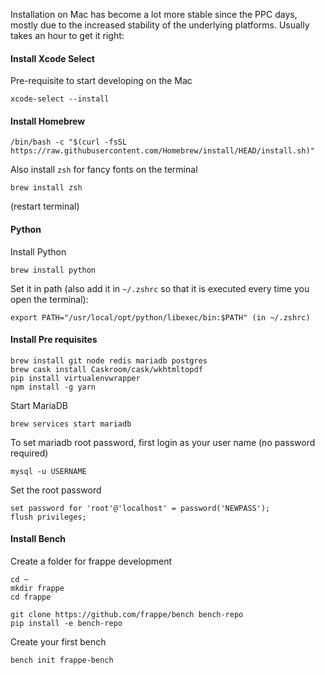 Installation on Mac has become a lot more stable since the PPC days, mostly due to the increased stability of the underlying platforms. Usually takes an hour to get it right:

#### Install Xcode Select

Pre-requisite to start developing on the Mac

```
xcode-select --install
```

#### Install Homebrew

```
/bin/bash -c "$(curl -fsSL https://raw.githubusercontent.com/Homebrew/install/HEAD/install.sh)"
```

Also install `zsh` for fancy fonts on the terminal

```
brew install zsh
```

(restart terminal)

#### Python

Install Python

```
brew install python
```

Set it in path (also add it in `~/.zshrc` so that it is executed every time you open the terminal):

```
export PATH="/usr/local/opt/python/libexec/bin:$PATH" (in ~/.zshrc)
```

#### Install Pre requisites

```
brew install git node redis mariadb postgres
brew cask install Caskroom/cask/wkhtmltopdf
pip install virtualenvwrapper
npm install -g yarn
```

Start MariaDB

```
brew services start mariadb
```

To set mariadb root password, first login as your user name (no password required)

```
mysql -u USERNAME
```

Set the root password

```
set password for 'root'@'localhost' = password('NEWPASS');
flush privileges;
```

#### Install Bench

Create a folder for frappe development

```
cd ~
mkdir frappe
cd frappe
```

```
git clone https://github.com/frappe/bench bench-repo
pip install -e bench-repo
```

Create your first bench

```
bench init frappe-bench
```

